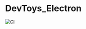 # DevToys_Electron

[![CI](https://github.com/LapsTimeOFF/DevToys_Electron/actions/workflows/CI.yml/badge.svg)](https://github.com/LapsTimeOFF/DevToys_Electron/actions/workflows/CI.yml)
